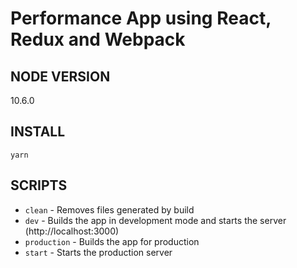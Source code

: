 # Performance App using React, Redux and Webpack

## NODE VERSION

10.6.0

## INSTALL

```
yarn
```

## SCRIPTS

- `clean` - Removes files generated by build
- `dev` - Builds the app in development mode and starts the server (http://localhost:3000)
- `production` - Builds the app for production
- `start` - Starts the production server
